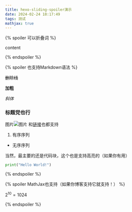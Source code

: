```yaml
---
title: hexo-sliding-spoiler演示
date: 2024-02-24 18:17:49
tags: 测试
mathjax: true
---
```


{% spoiler 可以折叠词 %}


content


{% endspoiler %}


{% spoiler 也支持Markdown语法 %}


~~删除线~~


**加粗**


*斜体*


### 标题党也行
图片![图片](/img/g.jpg)
和[链接](https://github.com/fletchto99/hexo-sliding-spoiler)也都支持
1. 有序序列
- 无序序列


当然，最主要的还是代码块，这个也是支持高亮的（如果你有用）
```python
print("Hello World!")
```
{% endspoiler %}

{% spoiler MathJax也支持（如果你博客支持它就支持！） %}

$2 ^ {10} = 1024$

{% endspoiler %}



